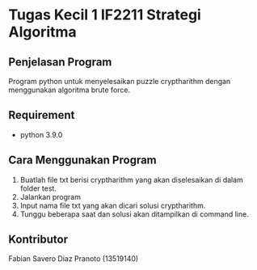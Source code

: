 # Tugas Kecil 1 IF2211 Strategi Algoritma

## Penjelasan Program
Program python untuk menyelesaikan puzzle cryptharithm dengan menggunakan algoritma brute force.

## Requirement
- python 3.9.0

## Cara Menggunakan Program
1. Buatlah file txt berisi cryptharithm yang akan diselesaikan di dalam folder test.
2. Jalankan program
3. Input nama file txt yang akan dicari solusi cryptharithm.
4. Tunggu beberapa saat dan solusi akan ditampilkan di command line.

## Kontributor
Fabian Savero Diaz Pranoto (13519140)